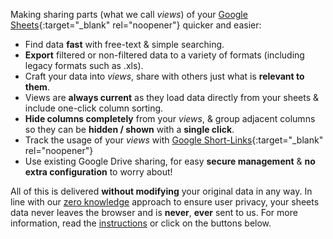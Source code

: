 Making sharing parts (what we call _views_) of your [Google Sheets](https://www.google.com/sheets/about){:target="_blank" rel="noopener"} quicker and easier:

+ Find data __fast__ with free-text & simple searching.
+ __Export__ filtered or non-filtered data to a variety of formats (including legacy formats such as .xls).
+ Craft your data into _views_, share with others just what is __relevant to them__.
+ Views are __always current__ as they load data directly from your sheets & include one-click column sorting.
+ __Hide columns completely__ from your _views_, & group adjacent columns so they can be __hidden / shown__ with a __single click__.
+ Track the usage of your _views_ with [Google Short-Links](https://goo.gl){:target="_blank" rel="noopener"}
+ Use existing Google Drive sharing, for easy __secure management__ & __no extra configuration__ to worry about!

All of this is delivered __without modifying__ your original data in any way. In line with our [zero knowledge](/about#privacy) approach to ensure user privacy, your sheets data never leaves the browser and is __never__, __ever__ sent to us. For more information, read the [instructions](#instructions) or click on the buttons below.